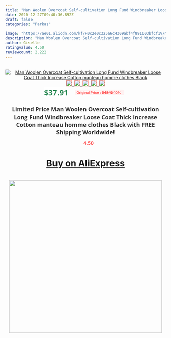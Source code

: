 ```yaml
---
title: "Man Woolen Overcoat Self-cultivation Long Fund Windbreaker Loose Coat Thick Increase Cotton manteau homme clothes Black"
date: 2020-12-27T09:40:36.892Z
draft: false
categories: "Parkas"

image: "https://ae01.alicdn.com/kf/H0c2e0c325a6c4309abf4f891603bfcf1V/Man-Woolen-Overcoat-Self-cultivation-Long-Fund-Windbreaker-Loose-Coat-Thick-Increase-Cotton-manteau-homme-clothes.jpg"
description: "Man Woolen Overcoat Self-cultivation Long Fund Windbreaker Loose Coat Thick Increase Cotton manteau homme clothes Black"
author: Giselle
ratingvalue: 4.50
reviewcount: 2.222
---
```

<br>
<div style="text-align: center;">
<a href="https://s.click.aliexpress.com/e/_9hLU4d" target="_blank" rel="nofollow noopener noreferrer"><img alt="Man Woolen Overcoat Self-cultivation Long Fund Windbreaker Loose Coat Thick Increase Cotton manteau homme clothes Black" class="magnifier-image" src="https://ae01.alicdn.com/kf/H0c2e0c325a6c4309abf4f891603bfcf1V/Man-Woolen-Overcoat-Self-cultivation-Long-Fund-Windbreaker-Loose-Coat-Thick-Increase-Cotton-manteau-homme-clothes.jpg_640x640.jpg">
<br>
<img style="border:1px solid salmon" src="https://ae01.alicdn.com/kf/H0c2e0c325a6c4309abf4f891603bfcf1V/Man-Woolen-Overcoat-Self-cultivation-Long-Fund-Windbreaker-Loose-Coat-Thick-Increase-Cotton-manteau-homme-clothes.jpg_120x120.jpg">&nbsp;&nbsp;<img style="border:1px solid salmon" src="https://ae01.alicdn.com/kf/Hed7ad4eaed05420a822922655982cd718/Man-Woolen-Overcoat-Self-cultivation-Long-Fund-Windbreaker-Loose-Coat-Thick-Increase-Cotton-manteau-homme-clothes.jpg_120x120.jpg">&nbsp;&nbsp;<img style="border:1px solid salmon" src="https://ae01.alicdn.com/kf/Haf792e7789dc4d4d89abaceac7029ad1x/Man-Woolen-Overcoat-Self-cultivation-Long-Fund-Windbreaker-Loose-Coat-Thick-Increase-Cotton-manteau-homme-clothes.jpg_120x120.jpg">&nbsp;&nbsp;<img style="border:1px solid salmon" src="https://ae01.alicdn.com/kf/Hfea3a967ebde463e957be3d37cb960d1W/Man-Woolen-Overcoat-Self-cultivation-Long-Fund-Windbreaker-Loose-Coat-Thick-Increase-Cotton-manteau-homme-clothes.jpg_120x120.jpg">&nbsp;&nbsp;<img style="border:1px solid salmon" src="https://ae01.alicdn.com/kf/H51098fa1d53d4f5094427b02c77e059c1/Man-Woolen-Overcoat-Self-cultivation-Long-Fund-Windbreaker-Loose-Coat-Thick-Increase-Cotton-manteau-homme-clothes.jpg_120x120.jpg"></a></div><br0>
<div style="text-align: center;"><span style="background-color: white; border: 0px; box-sizing: border-box; color: seagreen; display: inline-block; font-family: &quot;open sans&quot; , &quot;arial&quot; , &quot;helvetica&quot; , sans-serif , &quot;heiti&quot;; font-size: 24px; font-stretch: inherit; font-weight: 700; line-height: inherit; margin: 0px 10px 0px 0px; padding: 0px; vertical-align: middle;">$37.91 </span>
<span style="background: rgb(255 , 241 , 241); border-radius: 3px; border: 0px; box-sizing: border-box; color: #ff4747; display: inline-block; font-family: inherit; font-size: 12px; font-stretch: inherit; font-style: inherit; font-variant: inherit; font-weight: 600; line-height: inherit; margin: 0px; padding: 2px 5px; transform: scale(0.9); vertical-align: middle;">Original Price : <b style="text-decoration: line-through;">$42.12 </b> 10%&nbsp;&nbsp;</span></div>
<h1 style="color: #333333; display: inline-block; font-family: &quot;open sans&quot; , &quot;arial&quot; , &quot;helvetica&quot; , sans-serif , &quot;heiti&quot;; font-size: 18px; font-stretch: inherit; font-weight: 700; text-align: center;">Limited Price Man Woolen Overcoat Self-cultivation Long Fund Windbreaker Loose Coat Thick Increase Cotton manteau homme clothes Black with FREE Shipping Worldwide!</h1>
<div style="color: #ff4747; text-align: center;">
<img src="https://4.bp.blogspot.com/-M0ZcTcb-5uY/XleCXlxnR4I/AAAAAAAAAEc/OrjgMkXV1oMQFaCRZj5HQwOCBcu3w1FegCPcBGAYYCw/s1600/star.png" style="height: 15px;">&nbsp;<b>4.50</b></div>
<div class="button_cont" align="center"><a class="buynow_a" href="https://s.click.aliexpress.com/e/_9hLU4d" target="_blank" rel="nofollow noopener noreferrer"><H1>Buy on AliExpress</H1></a></div><br>
<div class="separator" style="clear: both; text-align: center;">
<img src="https://lh3.googleusercontent.com/-pTy5HemUv9M/XlePHvY0dAI/AAAAAAAAAE4/0nX5iRUoIWY8eMW9Dpxeirr157OZliDIgCLcBGAsYHQ/s1600/badge.gif" width="480">
</div>
